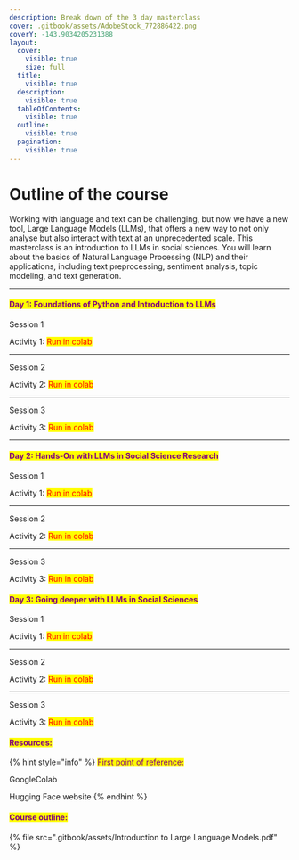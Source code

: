 ```yaml
---
description: Break down of the 3 day masterclass
cover: .gitbook/assets/AdobeStock_772886422.png
coverY: -143.9034205231388
layout:
  cover:
    visible: true
    size: full
  title:
    visible: true
  description:
    visible: true
  tableOfContents:
    visible: true
  outline:
    visible: true
  pagination:
    visible: true
---
```


# Outline of the course

Working with language and text can be challenging, but now we have a new tool, Large Language Models (LLMs), that offers a new way to not only analyse but also interact with text at an unprecedented scale. This masterclass is an introduction to LLMs in social sciences. You will learn about the basics of Natural Language Processing (NLP)  and their applications, including text preprocessing, sentiment analysis, topic modeling, and text generation.

***

#### <mark style="color:purple;">Day 1: Foundations of Python and Introduction to LLMs</mark>

Session 1

Activity 1: <mark style="color:red;">Run in colab</mark>

***

Session 2

Activity 2: <mark style="color:red;">Run in colab</mark>

***

Session 3

Activity 3: <mark style="color:red;">Run in colab</mark>

***

#### <mark style="color:purple;">Day 2: Hands-On with LLMs in Social Science Research</mark>

Session 1

Activity 1: <mark style="color:red;">Run in colab</mark>

***

Session 2

Activity 2: <mark style="color:red;">Run in colab</mark>

***

Session 3

Activity 3: <mark style="color:red;">Run in colab</mark>

#### <mark style="color:purple;">Day 3: Going deeper with LLMs in Social Sciences</mark>

Session 1

Activity 1: <mark style="color:red;">Run in colab</mark>

***

Session 2

Activity 2: <mark style="color:red;">Run in colab</mark>

***

Session 3

Activity 3: <mark style="color:red;">Run in colab</mark>

#### <mark style="color:purple;">Resources:</mark>

{% hint style="info" %}
<mark style="color:purple;">First point of reference:</mark>

GoogleColab

Hugging Face website
{% endhint %}

#### <mark style="color:purple;">Course outline:</mark>

{% file src=".gitbook/assets/Introduction to Large Language Models.pdf" %}







